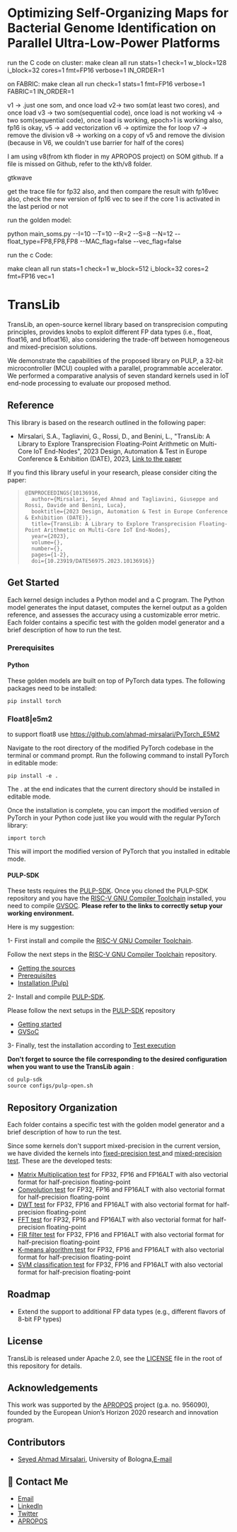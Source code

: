 # Optimizing Self-Organizing Maps for Bacterial Genome Identification on Parallel Ultra-Low-Power Platforms

run the C code on cluster:
 make clean all run stats=1 check=1 w_block=128 i_block=32  cores=1 fmt=FP16 verbose=1  IN_ORDER=1 

 
on FABRIC:
make clean all run check=1 stats=1  fmt=FP16 verbose=1 FABRIC=1 IN_ORDER=1



v1 -> .just one som, and once load v2-> two som(at least two cores), and once load v3 -> two som(sequential code), once load is not working v4 -> two som(sequential code), once load is working, epoch>1 is working also, fp16 is okay, v5 -> add vectorization v6 -> optimize the for loop v7 -> remove the division v8 -> working on a copy of v5 and remove the division (because in V6, we couldn't use barrier for half of the cores)

I am using v8(from kth floder in my APROPOS project) on SOM github. If a file is missed on Github, refer to the kth/v8 folder.

gtkwave

get the trace file for fp32 also, and then compare the result with fp16vec also, check the new version of fp16 vec to see if the core 1 is activated in the last period or not

run the golden model:

python main_soms.py --I=10 --T=10 --R=2 --S=8 --N=12 --float_type=FP8,FP8,FP8 --MAC_flag=false --vec_flag=false

run the c Code:

make clean all run stats=1 check=1 w_block=512 i_block=32 cores=2 fmt=FP16 vec=1




# TransLib
TransLib, an open-source kernel library based on transprecision computing principles, provides knobs to exploit different FP data types (i.e., float, float16, and bfloat16), also considering the trade-off between homogeneous and mixed-precision solutions. 

We demonstrate the capabilities of the proposed library on PULP, a 32-bit microcontroller (MCU) coupled with a parallel, programmable accelerator. We performed a comparative analysis of seven standard kernels used in IoT end-node processing to evaluate our proposed method.

## Reference
This library is based on the research outlined in the following paper:

- Mirsalari, S.A., Tagliavini, G., Rossi, D., and Benini, L., "TransLib: A Library to Explore Transprecision Floating-Point Arithmetic on Multi-Core IoT End-Nodes", 2023 Design, Automation & Test in Europe Conference & Exhibition (DATE), 2023, [Link to the paper](https://ieeexplore.ieee.org/abstract/document/10136916)

If you find this library useful in your research, please consider citing the paper:

> ```
> @INPROCEEDINGS{10136916,
>   author={Mirsalari, Seyed Ahmad and Tagliavini, Giuseppe and Rossi, Davide and Benini, Luca},
>   booktitle={2023 Design, Automation & Test in Europe Conference & Exhibition (DATE)},
>   title={TransLib: A Library to Explore Transprecision Floating-Point Arithmetic on Multi-Core IoT End-Nodes},
>   year={2023},
>   volume={},
>   number={},
>   pages={1-2},
>   doi={10.23919/DATE56975.2023.10136916}}
> ```

## Get Started
Each kernel design includes a Python model and a C program. The Python model generates the input dataset, computes the kernel output as a golden reference, and assesses the accuracy using a customizable error metric. Each folder contains a specific test with the golden model generator and a brief description of how to run the test.  
### Prerequisites 
#### Python
These golden models are built on top of PyTorch data types. The following packages need to be installed:
~~~~~shell
pip install torch 
~~~~~

### Float8|e5m2 
to support float8 use https://github.com/ahmad-mirsalari/PyTorch_E5M2 

Navigate to the root directory of the modified PyTorch codebase in the terminal or command prompt.
Run the following command to install PyTorch in editable mode:
~~~~~shell
pip install -e .
~~~~~
The . at the end indicates that the current directory should be installed in editable mode.

Once the installation is complete, you can import the modified version of PyTorch in your Python code just like you would with the regular PyTorch library:
~~~~~shell
import torch
~~~~~
This will import the modified version of PyTorch that you installed in editable mode.
#### PULP-SDK
These tests requires the [PULP-SDK](https://github.com/pulp-platform/pulp-sdk). Once you cloned the PULP-SDK repository and you have the [RISC-V GNU Compiler Toolchain](https://github.com/pulp-platform/pulp-riscv-gnu-toolchain) installed, you need to compile [GVSOC](https://github.com/pulp-platform/pulp-sdk#gvsoc). **Please refer to the links to correctly setup your working environment.**

Here is my suggestion:

1-  First install and compile the [RISC-V GNU Compiler Toolchain](https://github.com/pulp-platform/pulp-riscv-gnu-toolchain#risc-v-gnu-compiler-toolchain).

Follow the next steps in the [RISC-V GNU Compiler Toolchain](https://github.com/pulp-platform/pulp-riscv-gnu-toolchain#risc-v-gnu-compiler-toolchain) repository.

- [Getting the sources](https://github.com/pulp-platform/pulp-riscv-gnu-toolchain#getting-the-sources)
- [Prerequisites](https://github.com/pulp-platform/pulp-riscv-gnu-toolchain#prerequisites)
- [Installation (Pulp)](https://github.com/pulp-platform/pulp-riscv-gnu-toolchain#installation-pulp)

2- Install and compile [PULP-SDK](https://github.com/pulp-platform/pulp-sdk#pulp-sdk).

Please follow the next setups in the [PULP-SDK](https://github.com/pulp-platform/pulp-sdk#pulp-sdk) repository
- [Getting started](https://github.com/pulp-platform/pulp-sdk#getting-started)
- [GVSoC](https://github.com/pulp-platform/pulp-sdk#gvsoc)

3- Finally, test the installation according to [Test execution](https://github.com/pulp-platform/pulp-sdk#test-execution)


**Don't forget to source the file corresponding to the desired configuration when you want to use the TransLib again** :

~~~~~shell
cd pulp-sdk
source configs/pulp-open.sh
~~~~~
## Repository Organization
Each folder contains a specific test with the golden model generator and a brief description of how to run the test.  

Since some kernels don't support mixed-precision in the current version, we have divided the kernels into [fixed-precision test ](./fixed_precision/) and [mixed-precision test](./mixed_precision/).
These are the developed tests:

- [Matrix Multiplication test](./mixed_precision/matmul/) for FP32, FP16 and FP16ALT with also vectorial format for half-precision floating-point
- [Convolution test](./mixed_precision/convolutioncl/) for FP32, FP16 and FP16ALT with also vectorial format for half-precision floating-point
- [DWT test](./fixed_precision/dwt) for FP32, FP16 and FP16ALT with also vectorial format for half-precision floating-point
- [FFT test](./fixed_precision/fft-memsave) for FP32, FP16 and FP16ALT with also vectorial format for half-precision floating-point
- [FIR filter test](./mixed_precision/fir) for FP32, FP16 and FP16ALT with also vectorial format for half-precision floating-point
- [K-means algorithm test](./fixed_precision/kmeans) for FP32, FP16 and FP16ALT with also vectorial format for half-precision floating-point
- [SVM classification test](./mixed_precision/SVM/) for FP32, FP16 and FP16ALT with also vectorial format for half-precision floating-point


## Roadmap

- Extend the support to additional FP data types (e.g., different flavors of 8-bit FP types) 

## License 
 TransLib is released under Apache 2.0, see the [LICENSE](./LICENSE.md) file in the root of this repository for details.

## Acknowledgements
This work was supported by the [APROPOS](https://projects.tuni.fi/apropos/) project (g.a. no. 956090), founded by the European Union’s Horizon 2020 research and innovation program. 


## Contributors
- [Seyed Ahmad Mirsalari](https://github.com/ahmad-mirsalari), University of Bologna,[E-mail](mailto:seyedahmad.mirsalar2@unibo.it)


## 🚀 Contact Me
- [Email](mailto:seyedahmad.mirsalar2@unibo.it)
- [LinkedIn](https://www.linkedin.com/in/ahmad-mirsalari/)
- [Twitter](https://twitter.com/ahmad_mirsalari)
- [APROPOS](https://projects.tuni.fi/apropos/news/pr_esr_3/)



